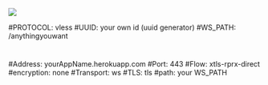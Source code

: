 ﻿[![](https://www.herokucdn.com/deploy/button.png)](https://heroku.com/deploy?template=https://github.com/monohydrate/heroku-vless.git)

#PROTOCOL: vless
#UUID: your own id (uuid generator)
#WS_PATH: /anythingyouwant
#
#
#Address: yourAppName.herokuapp.com
#Port: 443
#Flow: xtls-rprx-direct
#encryption: none
#Transport: ws
#TLS: tls
#path: your WS_PATH
